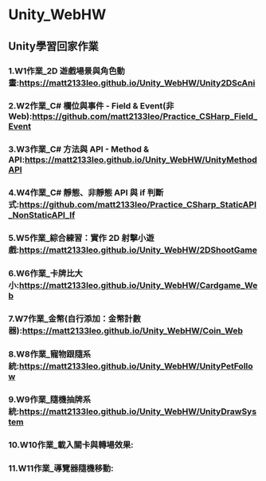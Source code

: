 # Unity_WebHW
 ## Unity學習回家作業
 
 ### 1.W1作業_2D 遊戲場景與角色動畫:https://matt2133leo.github.io/Unity_WebHW/Unity2DScAni
 
 ### 2.W2作業_C# 欄位與事件 - Field & Event(非Web):https://github.com/matt2133leo/Practice_CSHarp_Field_Event
 
 ### 3.W3作業_C# 方法與 API - Method & API:https://matt2133leo.github.io/Unity_WebHW/UnityMethodAPI
 
 ### 4.W4作業_C# 靜態、非靜態 API 與 if 判斷式:https://github.com/matt2133leo/Practice_CSharp_StaticAPI_NonStaticAPI_If
 
 ### 5.W5作業_綜合練習：實作 2D 射擊小遊戲:https://matt2133leo.github.io/Unity_WebHW/2DShootGame
 
 ### 6.W6作業_卡牌比大小:https://matt2133leo.github.io/Unity_WebHW/Cardgame_Web
 
 ### 7.W7作業_金幣(自行添加：金幣計數器):https://matt2133leo.github.io/Unity_WebHW/Coin_Web
 
 ### 8.W8作業_寵物跟隨系統:https://matt2133leo.github.io/Unity_WebHW/UnityPetFollow
 
 ### 9.W9作業_隨機抽牌系統:https://matt2133leo.github.io/Unity_WebHW/UnityDrawSystem
 
 ### 10.W10作業_載入關卡與轉場效果:

 ### 11.W11作業_導覽器隨機移動:
